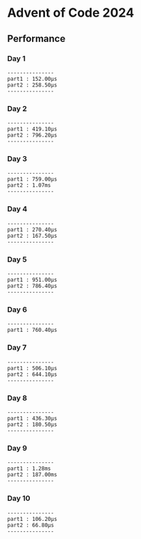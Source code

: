 # Advent of Code 2024

## Performance
### Day 1

````
---------------
part1 : 152.00µs
part2 : 258.50µs
---------------
````
### Day 2

````
---------------
part1 : 419.10µs
part2 : 796.20µs
---------------
````
### Day 3

````
---------------
part1 : 759.00µs
part2 : 1.07ms
---------------
````

### Day 4
````
---------------
part1 : 270.40µs
part2 : 167.50µs
---------------
````

### Day 5
````
---------------
part1 : 951.00µs
part2 : 786.40µs
---------------
````
### Day 6
````
---------------
part1 : 760.40µs
````

### Day 7
````
---------------
part1 : 506.10µs
part2 : 644.10µs
---------------
````

### Day 8
````
---------------
part1 : 436.30µs
part2 : 180.50µs
---------------
````

### Day 9
````
---------------
part1 : 1.28ms
part2 : 187.00ms
---------------
````

### Day 10
````
---------------
part1 : 106.20µs
part2 : 66.80µs
---------------
````